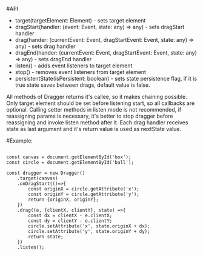 #API

- target(targetElement: Element) - sets target element
- dragStart(handler: (event: Event, state: any) => any) - sets dragStart handler
- drag(hander: (currentEvent: Event, dragStartEvent: Event, state: any) => any) - sets drag handler
- dragEnd(hander: (currentEvent: Event, dragStartEvent: Event, state: any) => any) - sets dragEnd handler
- listen() - adds event listeners to target element
- stop() - removes event listeners from target element
- persistentState(isPersistent: boolean) - sets state persistence flag, if it is true state saves between drags,
default value is false.

All methods of Dragger returns it's callee, so it makes chaining possible. Only target element should be
set before listening start, so all callbacks are optional. Calling setter methods in listen mode is not
recommended, if reassigning params is necessary, it's better to stop dragger before reassigning and invoke
listen method after it. Each drag handler receives state as last argument and it's return value is used
as nextState value. 

#Example:

```

const canvas = document.getElementById('box');
const circle = document.getElementById('ball');

const dragger = new Dragger()
    .target(canvas)
    .onDragStart(()=>{
        const originX = circle.getAttribute('x');
        const originY = circle.getAttribute('y');
        return {originX, originY};
    })
    .drag((e, {clientX, clientY}, state) =>{
        const dx = clientX - e.clientX;
        const dy = clientY - e.clientY;
        circle.setAttribute('x', state.originX + dx);
        circle.setAttribute('y', state.originY + dy);
        return state;
    })
    .listen();
```